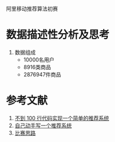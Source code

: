 阿里移动推荐算法初赛
# 数据描述性分析及思考
1. 数据组成
	- 10000名用户
	- 8916类商品
	- 2876947件商品

# 参考文献
1. [不到 100 行代码实现一个简单的推荐系统](http://www.tuicool.com/articles/3iIrIza)
2. [自己动手写一个推荐系统](http://www.cnblogs.com/flclain/archive/2013/03/03/2941397.html)
3. [比赛思路](http://blog.csdn.net/Bryan__/article/details/51713596)